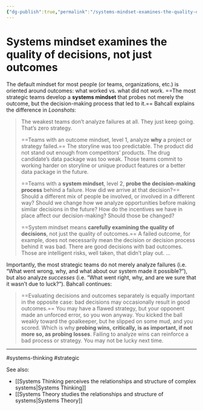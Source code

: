 ```yaml
---
{"dg-publish":true,"permalink":"/systems-mindset-examines-the-quality-of-decisions-not-just-outcomes/"}
---
```


# Systems mindset examines the quality of decisions, not just outcomes

The default mindset for most people (or teams, organizations, etc.) is oriented around outcomes: what worked vs. what did not work. ==The most strategic teams develop a **systems mindset** that probes not merely the outcome, but the decision-making process that led to it.== Bahcall explains the difference in *Loonshots*:

> The weakest teams don’t analyze failures at all. They just keep going. That’s zero strategy.
> 
> ==Teams with an outcome mindset, level 1, analyze **why** a project or strategy failed.== The storyline was too predictable. The product did not stand out enough from competitors’ products. The drug candidate’s data package was too weak. Those teams commit to working harder on storyline or unique product features or a better data package in the future.
> 
> ==Teams with a **system mindset**, level 2, **probe the decision-making process** behind a failure. How did we arrive at that decision?== Should a different mix of people be involved, or involved in a different way? Should we change how we analyze opportunities before making similar decisions in the future? How do the incentives we have in place affect our decision-making? Should those be changed?
>
> ==System mindset means **carefully examining the quality of decisions**, not just the quality of outcomes.== A failed outcome, for example, does not necessarily mean the decision or decision process behind it was bad. There are good decisions with bad outcomes. Those are intelligent risks, well taken, that didn’t play out. …

Importantly, the most strategic teams do not merely analyze failures (i.e. “What went wrong, why, and what about our system made it possible?”), but also analyze *successes* (i.e. “What went right, why, and are we sure that it wasn’t due to luck?”). Bahcall continues:

> ==Evaluating decisions and outcomes separately is equally important in the opposite case: bad decisions may occasionally result in good outcomes.== You may have a flawed strategy, but your opponent made an unforced error, so you won anyway. You kicked the ball weakly toward the goalkeeper, but he slipped on some mud, and you scored. Which is why **probing wins, critically, is as important, if not more so, as probing losses**. Failing to analyze wins can reinforce a bad process or strategy. You may not be lucky next time.

---
#systems-thinking #strategic 

See also:
- [[Systems Thinking perceives the relationships and structure of complex systems\|Systems Thinking]]
- [[Systems Theory studies the relationships and structure of systems\|Systems Theory]]


[^1]: [[References/Loonshots – Bahcall (2019)\|Loonshots – Bahcall (2019)]], ch. 5, § “How to Win at Chess.”